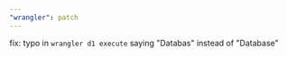 ```yaml
---
"wrangler": patch
---
```


fix: typo in `wrangler d1 execute` saying "Databas" instead of "Database"
